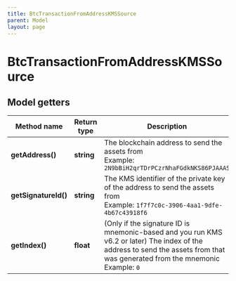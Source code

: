 ```yaml
---
title: BtcTransactionFromAddressKMSSource
parent: Model
layout: page
---
```


# BtcTransactionFromAddressKMSSource

## Model getters

Method name | Return type | Description | Notes
------------ | ------------- | ------------- | -------------
**getAddress()** | **string** | The blockchain address to send the assets from <br>Example: `2N9bBiH2qrTDrPCzrNhaFGdkNKS86PJAAAS` |
**getSignatureId()** | **string** | The KMS identifier of the private key of the address to send the assets from <br>Example: `1f7f7c0c-3906-4aa1-9dfe-4b67c43918f6` |
**getIndex()** | **float** | (Only if the signature ID is mnemonic-based and you run KMS v6.2 or later) The index of the address to send the assets from that was generated from the mnemonic <br>Example: `0` | [optional]

